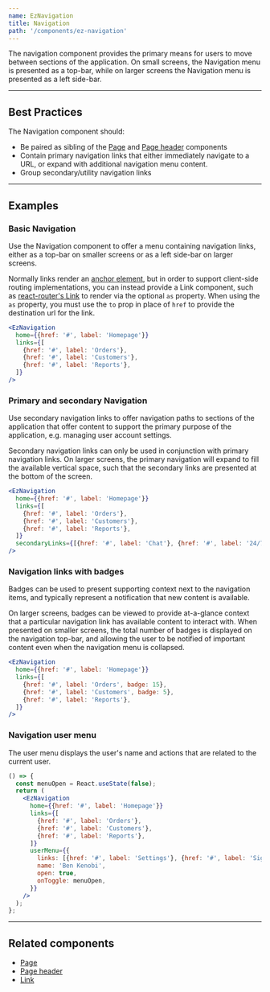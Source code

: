 ```yaml
---
name: EzNavigation
title: Navigation
path: '/components/ez-navigation'
---
```


The navigation component provides the primary means for users to move between sections of the application. On small screens, the Navigation menu is presented as a top-bar, while on larger screens the Navigation menu is presented as a left side-bar.

---

## Best Practices

The Navigation component should:

- Be paired as sibling of the [Page](/components/ez-page) and [Page header](/components/ez-page-header) components
- Contain primary navigation links that either immediately navigate to a URL, or expand with additional navigation menu content.
- Group secondary/utility navigation links

---

## Examples

### Basic Navigation

Use the Navigation component to offer a menu containing navigation links, either as a top-bar on smaller screens or as a left side-bar on larger screens.

Normally links render an [anchor element](https://developer.mozilla.org/en-US/docs/Web/HTML/Element/a), but in order to support client-side routing implementations, you can instead provide a Link component, such as [react-router's Link](https://reacttraining.com/react-router/web/api/Link) to render via the optional `as` property. When using the `as` property, you must use the `to` prop in place of `href` to provide the destination url for the link.

```jsx
<EzNavigation
  home={{href: '#', label: 'Homepage'}}
  links={[
    {href: '#', label: 'Orders'},
    {href: '#', label: 'Customers'},
    {href: '#', label: 'Reports'},
  ]}
/>
```

### Primary and secondary Navigation

Use secondary navigation links to offer navigation paths to sections of the application that offer content to support the primary purpose of the application, e.g. managing user account settings.

Secondary navigation links can only be used in conjunction with primary navigation links. On larger screens, the primary navigation will expand to fill the available vertical space, such that the secondary links are presented at the bottom of the screen.

```jsx
<EzNavigation
  home={{href: '#', label: 'Homepage'}}
  links={[
    {href: '#', label: 'Orders'},
    {href: '#', label: 'Customers'},
    {href: '#', label: 'Reports'},
  ]}
  secondaryLinks={[{href: '#', label: 'Chat'}, {href: '#', label: '24/7 Support'}]}
/>
```

### Navigation links with badges

Badges can be used to present supporting context next to the navigation items, and typically represent a notification that new content is available.

On larger screens, badges can be viewed to provide at-a-glance context that a particular navigation link has available content to interact with. When presented on smaller screens, the total number of badges is displayed on the navigation top-bar, and allowing the user to be notified of important content even when the navigation menu is collapsed.

```jsx
<EzNavigation
  home={{href: '#', label: 'Homepage'}}
  links={[
    {href: '#', label: 'Orders', badge: 15},
    {href: '#', label: 'Customers', badge: 5},
    {href: '#', label: 'Reports'},
  ]}
/>
```

### Navigation user menu

The user menu displays the user's name and actions that are related to the current user.

```jsx
() => {
  const menuOpen = React.useState(false);
  return (
    <EzNavigation
      home={{href: '#', label: 'Homepage'}}
      links={[
        {href: '#', label: 'Orders'},
        {href: '#', label: 'Customers'},
        {href: '#', label: 'Reports'},
      ]}
      userMenu={{
        links: [{href: '#', label: 'Settings'}, {href: '#', label: 'Sign out'}],
        name: 'Ben Kenobi',
        open: true,
        onToggle: menuOpen,
      }}
    />
  );
};
```

---

## Related components

- [Page](/components/ez-page)
- [Page header](/components/ez-page-header)
- [Link](/components/ez-link)
